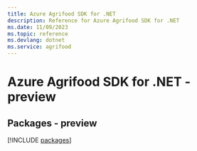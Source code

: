 ```yaml
---
title: Azure Agrifood SDK for .NET
description: Reference for Azure Agrifood SDK for .NET
ms.date: 11/09/2023
ms.topic: reference
ms.devlang: dotnet
ms.service: agrifood
---
```

# Azure Agrifood SDK for .NET - preview
## Packages - preview
[!INCLUDE [packages](agrifood-index.md)]
